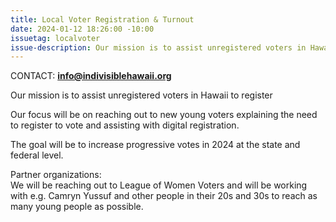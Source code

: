 ```yaml
---
title: Local Voter Registration & Turnout
date: 2024-01-12 18:26:00 -10:00
issuetag: localvoter
issue-description: Our mission is to assist unregistered voters in Hawaii to register.
---
```


CONTACT: **[info@indivisiblehawaii.org](mailto:info@indivisiblehawaii.org)**

Our mission is to assist unregistered voters in Hawaii to register

Our focus will be on reaching out to new young voters explaining the need to register to vote and assisting with digital registration.

The goal will be to increase progressive votes in 2024 at the state and federal level.

Partner organizations:\
We will be reaching out to League of Women Voters and will be working with e.g. Camryn Yussuf and other people in their 20s and 30s to reach as many young people as possible.